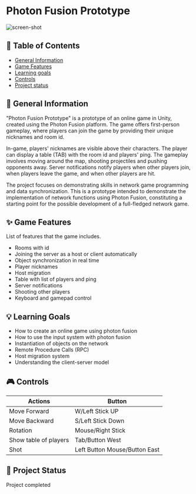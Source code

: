 # Photon Fusion Prototype

![screen-shot](https://github.com/ZuzRad/Photon-Fusion-Prototype/assets/107064508/c76c641e-a54e-4eb7-9320-8243f7746477)


## 📖 Table of Contents
* [General Information](https://github.com/ZuzRad/Photon-Fusion-Prototype#-general-information)
* [Game Features](https://github.com/ZuzRad/Photon-Fusion-Prototype#-game-features)
* [Learning goals](https://github.com/ZuzRad/Photon-Fusion-Prototype#-learning-goals)
* [Controls](https://github.com/ZuzRad/Photon-Fusion-Prototype#-controls)
* [Project status](https://github.com/ZuzRad/Photon-Fusion-Prototype#-project-status)

## 📝 General Information
"Photon Fusion Prototype" is a prototype of an online game in Unity, created using the Photon Fusion platform. The game offers first-person gameplay, where players can join the game by providing their unique nicknames and room id.

In-game, players' nicknames are visible above their characters. The player can display a table (TAB) with the room id and players' ping. The gameplay involves moving around the map, shooting projectiles and pushing opponents away. Server notifications notify players when other players join, when players leave the game, and when other players are hit.

The project focuses on demonstrating skills in network game programming and data synchronization. This is a prototype intended to demonstrate the implementation of network functions using Photon Fusion, constituting a starting point for the possible development of a full-fledged network game.

## ✨ Game Features
List of features that the game includes.
- Rooms with id
- Joining the server as a host or client automatically
- Object synchronization in real time
- Player nicknames
- Host migration
- Table with list of players and ping
- Server notifications
- Shooting other players
- Keyboard and gamepad control

## 💡 Learning Goals
- How to create an online game using photon fusion
- How to use the input system with photon fusion
- Instantiation of objects on the network
- Remote Procedure Calls (RPC)
- Host migration system
- Understanding the client-server model



## 🎮 Controls
| Actions              | Button                       |
|----------------------|------------------------------|
| Move Forward         | W/Left Stick UP              |
| Move Backward        | S/Left Stick Down            |
| Rotation             | Mouse/Right Stick            |
| Show table of players| Tab/Button West              |
| Shot                 | Left Button Mouse/Button East|

## 🌱 Project Status
Project completed
